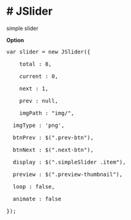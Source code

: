<h1># JSlider</h1>
<p>simple slider</p>
<b>Option</b>
<pre>
var slider = new JSlider({ <br />
	total : 8, <br />
	current : 0, <br />
	next : 1, <br />
	prev : null, <br />
	imgPath : "img/", <br />
  imgType : 'png', <br />
  btnPrev : $(".prev-btn"), <br />
  btnNext : $(".next-btn"), <br />
  display : $(".simpleSlider .item"), <br />
  preview : $(".preview-thumbnail"), <br />
  loop : false, <br />
  animate : false <br />
}); <br />
</pre>
